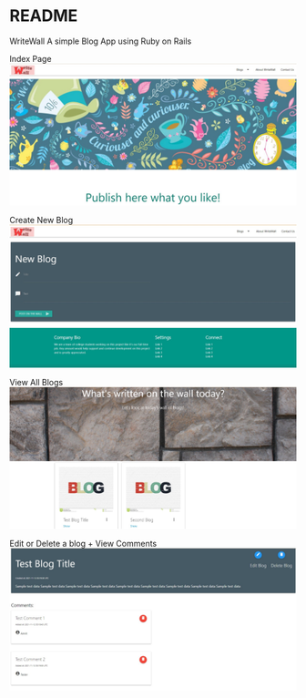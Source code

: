 # README
WriteWall
A simple Blog App using Ruby on Rails

Index Page
![Screenshot](writewall1.jpg)

Create New Blog
![Screenshot](writewall2.jpg)

View All Blogs
![Screenshot](writewall3.jpg)

Edit or Delete a blog + View Comments
![Screenshot](writewall4.jpg)
